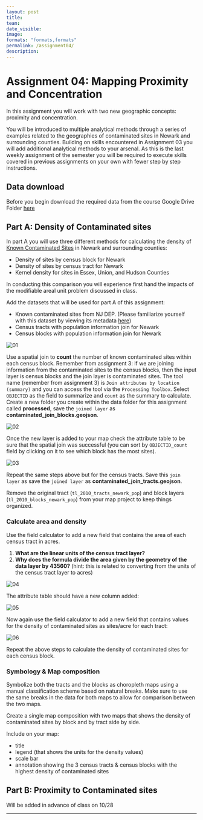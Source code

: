 ```yaml
---
layout: post
title: 
team: 
date_visible: 
image: 
formats: "formats,formats"
permalink: /assignment04/
description: 
---
```


# Assignment 04: Mapping Proximity and Concentration

In this assignment you will work with two new geographic concepts: proximity and concentration. 

You will be introduced to multiple analytical methods through a series of examples related to the geographies of contaminated sites in Newark and surrounding counties. Building on skills encountered in Assignment 03 you will add additional analytical methods to your arsenal. As this is the last weekly assignment of the semester you will be required to execute skills covered in previous assignments on your own with fewer step by step instructions.

## Data download

Before you begin download the required data from the course Google Drive Folder [here](https://drive.google.com/open?id=1xSRKJG7sPA-kH1GkRQu851hkqRtvJr-o)


## Part A: Density of Contaminated sites

In part A you will use three different methods for calculating the density of [Known Contaminated Sites](https://gisdata-njdep.opendata.arcgis.com/datasets/known-contaminated-site-list-for-new-jersey) in Newark and surrounding counties:  

- Density of sites by census block for Newark
- Density of sites by census tract for Newark
- Kernel density for sites in Essex, Union, and Hudson Counties

In conducting this comparison you will experience first hand the impacts of the modifiable areal unit problem discussed in class. 


Add the datasets that will be used for part A of this assignment:

- Known contaminated sites from NJ DEP. (Please familiarize yourself with this dataset by viewing its metadata [here](https://gisdata-njdep.opendata.arcgis.com/datasets/known-contaminated-site-list-for-new-jersey))
- Census tracts with population information join for Newark
- Census blocks with population information join for Newark

![01]

Use a spatial join to **count** the number of known contaminated sites within each census block. Remember from assignment 3: if we are joining information from the contaminated sites to the census blocks, then the input layer is census blocks and the join layer is contaminated sites. The tool name (remember from assignment 3) is `Join attributes by location (summary)` and you can access the tool via the `Processing Toolbox`. Select `OBJECTID` as the field to summarize and `count` as the summary to calculate. Create a new folder you create within the data folder for this assignment called **processed**, save the `joined layer` as **contaminated_join_blocks.geojson**.

![02]

Once the new layer is added to your map check the attribute table to be sure that the spatial join was successful (you can sort by `OBJECTID_count` field by clicking on it to see which block has the most sites).

![03]

Repeat the same steps above but for the census tracts. Save this `join layer` as save the `joined layer` as **contaminated_join_tracts.geojson**.

Remove the original tract (`tl_2010_tracts_newark_pop`) and block layers (`tl_2010_blocks_newark_pop`) from your map project to keep things organized. 

### Calculate area and density

Use the field calculator to add a new field that contains the area of each census tract in acres.

1. **What are the linear units of the census tract layer?**
2. **Why does the formula divide the area given by the geometry of the data layer by 43560?** (hint: this is related to converting from the units of the census tract layer to acres)

![04]

The attribute table should have a new column added: 

![05]

Now again use the field calculator to add a new field that contains values for the density of contaminated sites as sites/acre for each tract: 

![06]

Repeat the above steps to calculate the density of contaminated sites for each census block. 

### Symbology & Map composition

Symbolize both the tracts and the blocks as choropleth maps using a manual classification scheme based on natural breaks. Make sure to use the same breaks in the data for both maps to allow for comparison between the two maps.

Create a single map composition with two maps that shows the density of contaminated sites by block and by tract side by side.  

Include on your map:  

- title
- legend (that shows the units for the density values)
- scale bar
- annotation showing the 3 census tracts & census blocks with the highest density of contaminated sites


## Part B: Proximity to Contaminated sites  

Will be added in advance of class on 10/28





---
[01]: ../assets/images/assignment04/01.png
[02]: ../assets/images/assignment04/02.png
[03]: ../assets/images/assignment04/03.png
[04]: ../assets/images/assignment04/04.png
[05]: ../assets/images/assignment04/05.png
[06]: ../assets/images/assignment04/06.png